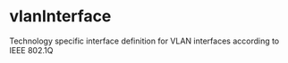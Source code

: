 # vlanInterface
Technology specific interface definition for VLAN interfaces according to IEEE 802.1Q
